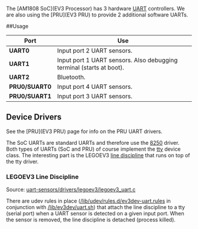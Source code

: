 The [AM1808 SoC](EV3 Processor) has 3 hardware [UART](https://en.wikipedia.org/wiki/Universal_asynchronous_receiver/transmitter) controllers. We are also using the [PRU](EV3 PRU) to provide 2 additional software UARTs.

##Usage

Port | Use
-----|----
__UART0__ | Input port 2 UART sensors.
__UART1__ | Input port 1 UART sensors. Also debugging terminal (starts at boot).
__UART2__ | Bluetooth.
__PRU0/SUART0__ | Input port 4 UART sensors.
__PRU0/SUART1__ | Input port 3 UART sensors.


## Device Drivers
See the [PRU](EV3 PRU) page for info on the PRU UART drivers.

The SoC UARTs are standard UARTs and therefore use the [8250](../../ev3dev-kernel/tree/uart-sensors/drivers/tty/serial/8250) driver. Both types of UARTs (SoC and PRU) of course implement the [tty](../../ev3dev-kernel/tree/uart-sensors/drivers/tty) device class. The interesting part is the LEGOEV3 [line discipline](../../ev3dev-kernel/blob/uart-sensors/Documentation/serial/tty.txt) that runs on top of the tty driver.

### LEGOEV3 Line Discipline
Source: [uart-sensors/drivers/legoev3/legoev3_uart.c](../../ev3dev-kernel/blob/uart-sensors/drivers/legoev3/legoev3_uart.c)

There are udev rules in place ([/lib/udev/rules.d/ev3dev-uart.rules](../../ev3dev-base/blob/master/debian/ev3dev-uart.udev) in conjunction with [/lib/ev3dev/uart.sh](../..//ev3dev-base/blob/master/usr/lib/ev3dev/uart.sh)) that attach the line discipline to a tty (serial port) when a UART sensor is detected on a given input port. When the sensor is removed, the line discipline is detached (process killed). 
